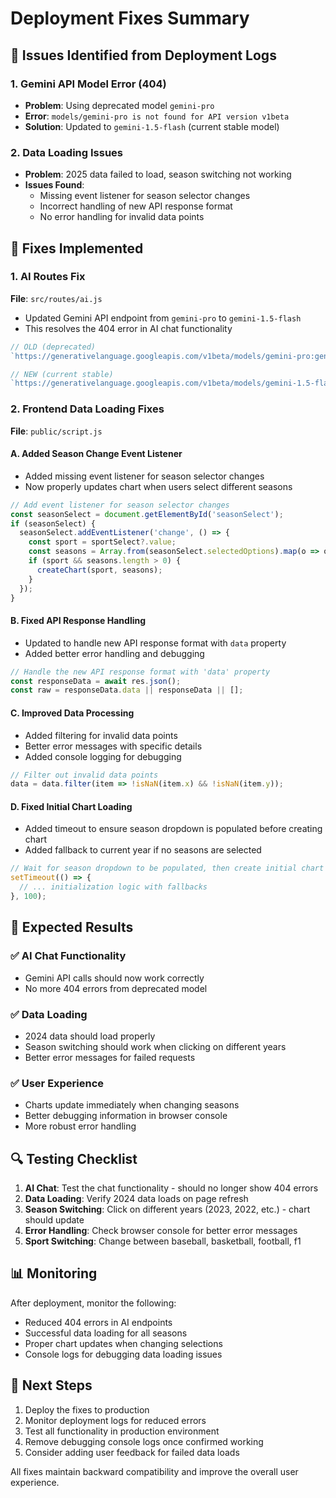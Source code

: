 # Deployment Fixes Summary

## 🚨 **Issues Identified from Deployment Logs**

### 1. **Gemini API Model Error (404)**
- **Problem**: Using deprecated model `gemini-pro`
- **Error**: `models/gemini-pro is not found for API version v1beta`
- **Solution**: Updated to `gemini-1.5-flash` (current stable model)

### 2. **Data Loading Issues**
- **Problem**: 2025 data failed to load, season switching not working
- **Issues Found**:
  - Missing event listener for season selector changes
  - Incorrect handling of new API response format
  - No error handling for invalid data points

## 🔧 **Fixes Implemented**

### **1. AI Routes Fix**
**File**: `src/routes/ai.js`
- Updated Gemini API endpoint from `gemini-pro` to `gemini-1.5-flash`
- This resolves the 404 error in AI chat functionality

```javascript
// OLD (deprecated)
`https://generativelanguage.googleapis.com/v1beta/models/gemini-pro:generateContent?key=${GEMINI_API_KEY}`

// NEW (current stable)
`https://generativelanguage.googleapis.com/v1beta/models/gemini-1.5-flash:generateContent?key=${GEMINI_API_KEY}`
```

### **2. Frontend Data Loading Fixes**
**File**: `public/script.js`

#### **A. Added Season Change Event Listener**
- Added missing event listener for season selector changes
- Now properly updates chart when users select different seasons

```javascript
// Add event listener for season selector changes
const seasonSelect = document.getElementById('seasonSelect');
if (seasonSelect) {
  seasonSelect.addEventListener('change', () => {
    const sport = sportSelect?.value;
    const seasons = Array.from(seasonSelect.selectedOptions).map(o => o.value);
    if (sport && seasons.length > 0) {
      createChart(sport, seasons);
    }
  });
}
```

#### **B. Fixed API Response Handling**
- Updated to handle new API response format with `data` property
- Added better error handling and debugging

```javascript
// Handle the new API response format with 'data' property
const responseData = await res.json();
const raw = responseData.data || responseData || [];
```

#### **C. Improved Data Processing**
- Added filtering for invalid data points
- Better error messages with specific details
- Added console logging for debugging

```javascript
// Filter out invalid data points
data = data.filter(item => !isNaN(item.x) && !isNaN(item.y));
```

#### **D. Fixed Initial Chart Loading**
- Added timeout to ensure season dropdown is populated before creating chart
- Added fallback to current year if no seasons are selected

```javascript
// Wait for season dropdown to be populated, then create initial chart
setTimeout(() => {
  // ... initialization logic with fallbacks
}, 100);
```

## 🚀 **Expected Results**

### **✅ AI Chat Functionality**
- Gemini API calls should now work correctly
- No more 404 errors from deprecated model

### **✅ Data Loading**
- 2024 data should load properly
- Season switching should work when clicking on different years
- Better error messages for failed requests

### **✅ User Experience**
- Charts update immediately when changing seasons
- Better debugging information in browser console
- More robust error handling

## 🔍 **Testing Checklist**

1. **AI Chat**: Test the chat functionality - should no longer show 404 errors
2. **Data Loading**: Verify 2024 data loads on page refresh
3. **Season Switching**: Click on different years (2023, 2022, etc.) - chart should update
4. **Error Handling**: Check browser console for better error messages
5. **Sport Switching**: Change between baseball, basketball, football, f1

## 📊 **Monitoring**

After deployment, monitor the following:
- Reduced 404 errors in AI endpoints
- Successful data loading for all seasons
- Proper chart updates when changing selections
- Console logs for debugging data loading issues

## 🔄 **Next Steps**

1. Deploy the fixes to production
2. Monitor deployment logs for reduced errors
3. Test all functionality in production environment
4. Remove debugging console logs once confirmed working
5. Consider adding user feedback for failed data loads

All fixes maintain backward compatibility and improve the overall user experience.